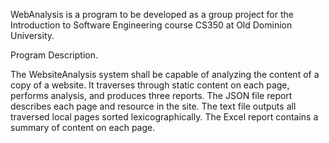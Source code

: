WebAnalysis is a program to be developed as a group project for the Introduction to Software Engineering course CS350 at Old Dominion University.

Program Description.

The WebsiteAnalysis system shall be capable of analyzing the content of a copy of a website. It traverses through static content on each page, performs analysis, and produces three reports. The JSON file report describes each page and resource in the site. The text file outputs all traversed local pages sorted lexicographically. The Excel report contains a summary of content on each page.
